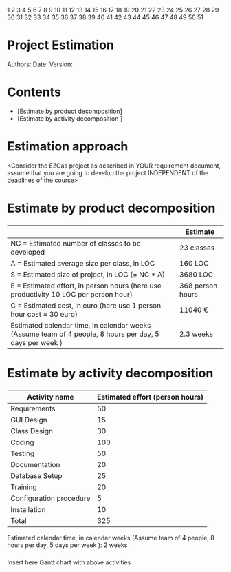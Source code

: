 1
2
3
4
5
6
7
8
9
10
11
12
13
14
15
16
17
18
19
20
21
22
23
24
25
26
27
28
29
30
31
32
33
34
35
36
37
38
39
40
41
42
43
44
45
46
47
48
49
50
51
# Project Estimation  
Authors:
Date:
Version:
# Contents
- [Estimate by product decomposition]
- [Estimate by activity decomposition ]
# Estimation approach
<Consider the EZGas  project as described in YOUR requirement document, assume that you are going to develop the project INDEPENDENT of the deadlines of the course>
# Estimate by product decomposition
### 
|             | Estimate                        |             
| ----------- | ------------------------------- |  
| NC =  Estimated number of classes to be developed   |                 23 classes            |             
|  A = Estimated average size per class, in LOC       |                 160 LOC           | 
| S = Estimated size of project, in LOC (= NC * A) |  3680 LOC |
| E = Estimated effort, in person hours (here use productivity 10 LOC per person hour)  |          368 person hours                |   
| C = Estimated cost, in euro (here use 1 person hour cost = 30 euro) | 11040 €| 
| Estimated calendar time, in calendar weeks (Assume team of 4 people, 8 hours per day, 5 days per week ) |       2.3 weeks           |               
# Estimate by activity decomposition
### 
|         Activity name    | Estimated effort (person hours)   |             
| ----------- | ------------------------------- | 
|Requirements | 50 |
|GUI Design|15|
|Class Design|30|
|Coding|100|
|Testing|50|
|Documentation|20|
|Database Setup|25|
|Training|20|
|Configuration procedure|5|
|Installation|10|
|Total|325|

Estimated calendar time, in calendar weeks (Assume team of 4 people, 8 hours per day, 5 days per week ): 2 weeks



###
Insert here Gantt chart with above activities
